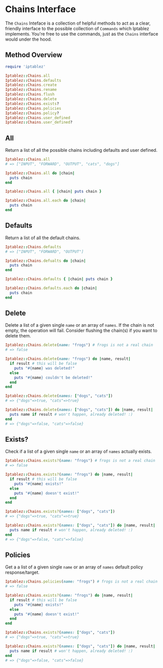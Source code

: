 # Chains Interface

The `Chains` Inteface is a collection of helpful methods to act as a clear, friendly interface to the possible collection of `Commands` which Iptablez implements. You're free to use the commands, just as the `Chains` interface would under the hood.

## Method Overview
```ruby
require 'iptablez'

Iptablez::Chains.all
Iptablez::Chains.defaults
Iptablez::Chains.create
Iptablez::Chains.rename
Iptablez::Chains.flush
Iptablez::Chains.delete
Iptablez::Chains.exists?
Iptablez::Chains.policies
Iptablez::Chains.policy?
Iptablez::Chains.user_defined
Iptablez::Chains.user_defined?
```

## All

Return a list of all the possible chains including defaults and user defined.

```ruby
Iptablez::Chains.all
# => ["INPUT", "FORWARD", "OUTPUT", "cats", "dogs"]

Iptablez::Chains.all do |chain|
  puts chain
end

Iptablez::Chains.all { |chain| puts chain }

Iptablez::Chains.all.each do |chain|
  puts chain
end
```

## Defaults

Return a list of all the default chains.

```ruby
Iptablez::Chains.defaults
# => ["INPUT", "FORWARD", "OUTPUT"]

Iptablez::Chains.defualts do |chain|
  puts chain
end

Iptablez::Chains.defaults { |chain| puts chain }

Iptablez::Chains.defaults.each do |chain|
  puts chain
end
```

## Delete 

Delete a list of a given single `name` or an array of `names`. If the chain is not empty, the operation will fail. Consider flushing the chain(s) if you want to delete them.

```ruby
Iptablez::Chains.delete(name: "frogs") # frogs is not a real chain
# => false

Iptablez::Chains.delete(name: "frogs") do |name, result|
  if result # this will be false
    puts "#{name} was deleted!"
  else
    puts "#{name} couldn't be deleted!"
  end
end

Iptablez::Chains.delete(names: ["dogs", "cats"])
# => {"dogs"=>true, "cats"=>true}

Iptablez::Chains.delete(names: ["dogs", "cats"]) do |name, result|
  puts name if result # won't happen, already deleted! :)
end
# => {"dogs"=>false, "cats"=>false}
```

## Exists?

Check if a list of a given single `name` or an array of `names` actually exists.

```ruby
Iptablez::Chains.exists?(name: "frogs") # frogs is not a real chain
# => false

Iptablez::Chains.exists?(name: "frogs") do |name, result|
  if result # this will be false
    puts "#{name} exists!"
  else
    puts "#{name} doesn't exist!"
  end
end

Iptablez::Chains.exists?(names: ["dogs", "cats"])
# => {"dogs"=>true, "cats"=>true}

Iptablez::Chains.exists?(names: ["dogs", "cats"]) do |name, result|
  puts name if result # won't happen, already deleted! :)
end
# => {"dogs"=>false, "cats"=>false}
```

## Policies

Get a a list of a given single `name` or an array of `names` default policy response/target.

```ruby
Iptablez::Chains.policies(name: "frogs") # frogs is not a real chain
# => false

Iptablez::Chains.exists?(name: "frogs") do |name, result|
  if result # this will be false
    puts "#{name} exists!"
  else
    puts "#{name} doesn't exist!"
  end
end

Iptablez::Chains.exists?(names: ["dogs", "cats"])
# => {"dogs"=>true, "cats"=>true}

Iptablez::Chains.exists?(names: ["dogs", "cats"]) do |name, result|
  puts name if result # won't happen, already deleted! :)
end
# => {"dogs"=>false, "cats"=>false}
```






